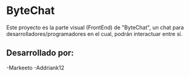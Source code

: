 # ByteChat

Este proyecto es la parte visual (FrontEnd) de "ByteChat", un chat para desarrolladores/programadores en el cual, podrán interactuar entre sí.

## Desarrollado por:
-Markeeto
-Addriank12
